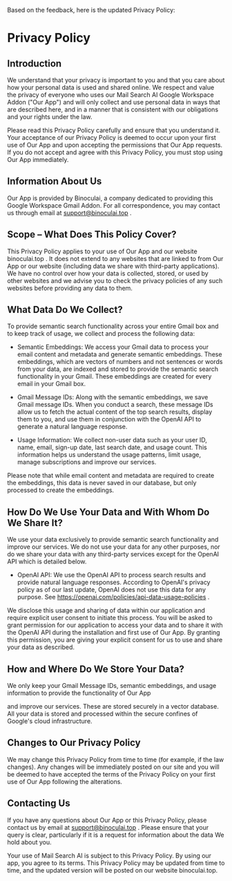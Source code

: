 Based on the feedback, here is the updated Privacy Policy:

# Privacy Policy

## Introduction

We understand that your privacy is important to you and that you care about how your personal data is used and shared online. We respect and value the privacy of everyone who uses our Mail Search AI Google Workspace Addon ("Our App") and will only collect and use personal data in ways that are described here, and in a manner that is consistent with our obligations and your rights under the law.

Please read this Privacy Policy carefully and ensure that you understand it. Your acceptance of our Privacy Policy is deemed to occur upon your first use of Our App and upon accepting the permissions that Our App requests. If you do not accept and agree with this Privacy Policy, you must stop using Our App immediately.

## Information About Us

Our App is provided by Binoculai, a company dedicated to providing this Google Workspace Gmail Addon. For all correspondence, you may contact us through email at support@binoculai.top .

## Scope – What Does This Policy Cover?

This Privacy Policy applies to your use of Our App and our website binoculai.top . It does not extend to any websites that are linked to from Our App or our website (including data we share with third-party applications). We have no control over how your data is collected, stored, or used by other websites and we advise you to check the privacy policies of any such websites before providing any data to them.

## What Data Do We Collect?

To provide semantic search functionality across your entire Gmail box and to keep track of usage, we collect and process the following data:

- Semantic Embeddings: We access your Gmail data to process your email content and metadata and generate semantic embeddings. These embeddings, which are vectors of numbers and not sentences or words from your data, are indexed and stored to provide the semantic search functionality in your Gmail. These embeddings are created for every email in your Gmail box.

- Gmail Message IDs: Along with the semantic embeddings, we save Gmail message IDs. When you conduct a search, these message IDs allow us to fetch the actual content of the top search results, display them to you, and use them in conjunction with the OpenAI API to generate a natural language response.

- Usage Information: We collect non-user data such as your user ID, name, email, sign-up date, last search date, and usage count. This information helps us understand the usage patterns, limit usage, manage subscriptions and improve our services.

Please note that while email content and metadata are required to create the embeddings, this data is never saved in our database, but only processed to create the embeddings.

## How Do We Use Your Data and With Whom Do We Share It?

We use your data exclusively to provide semantic search functionality and improve our services. We do not use your data for any other purposes, nor do we share your data with any third-party services except for the OpenAI API which is detailed below.

- OpenAI API: We use the OpenAI API to process search results and provide natural language responses. According to OpenAI's privacy policy as of our last update, OpenAI does not use this data for any purpose. See https://openai.com/policies/api-data-usage-policies .

We disclose this usage and sharing of data within our application and require explicit user consent to initiate this process. You will be asked to grant permission for our application to access your data and to share it with the OpenAI API during the installation and first use of Our App. By granting this permission, you are giving your explicit consent for us to use and share your data as described.

## How and Where Do We Store Your Data?

We only keep your Gmail Message IDs, semantic embeddings, and usage information to provide the functionality of Our App

 and improve our services. These are stored securely in a vector database. All your data is stored and processed within the secure confines of Google's cloud infrastructure.

## Changes to Our Privacy Policy

We may change this Privacy Policy from time to time (for example, if the law changes). Any changes will be immediately posted on our site and you will be deemed to have accepted the terms of the Privacy Policy on your first use of Our App following the alterations.

## Contacting Us

If you have any questions about Our App or this Privacy Policy, please contact us by email at support@binoculai.top . Please ensure that your query is clear, particularly if it is a request for information about the data We hold about you.

Your use of Mail Search AI is subject to this Privacy Policy. By using our app, you agree to its terms. This Privacy Policy may be updated from time to time, and the updated version will be posted on our website binoculai.top.